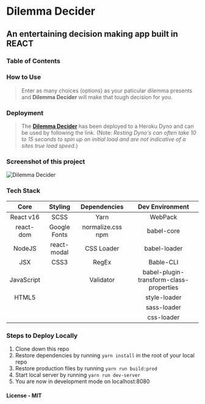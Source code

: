 # Dilemma Decider

## An entertaining decision making app built in REACT

### Table of Contents

### How to Use

>Enter as many choices (options) as your paticular dilemma presents and **Dilemma Decider** will make that tough decision for you.

### Deployment

>The **[Dilemma Decider](https://expense-XXXXager3.herokuapp.com/ "Dilemma Decider")** has been deployed to a Heroku Dyno and can be used by following the link. (Note: *Resting Dyno's can often take 10 to 15 seconds to spin up on initial load and are not indicative of a sites true load speed.*)

### Screenshot of this project

![Dilemma Decider](https://raw.github.com/captnwalker/expXXXXXager/master/screenshots/screenshot2.gif "Dilemma Decider")

### Tech Stack

| Core | Styling | Dependencies | Dev Environment
| :---: | :---: | :---: | :---: |
| React v16| SCSS |  Yarn | WebPack
| react-dom | Google Fonts |normalize.css npm | babel-core
| NodeJS | react-modal | CSS Loader | babel-loader
| JSX | CSS3 | RegEx  | Bable-CLI
| JavaScript | | Validator |  babel-plugin-transform-class-properties
| HTML5 |  |  | style-loader
|  |  | | sass-loader
|  |  |  | css-loader


### Steps to Deploy Locally

1. Clone down this repo
2. Restore dependencies by running `yarn install` in the root of your local repo
3. Restore production files by running `yarn run build:prod`
4. Start local server by running `yarn run dev-server`
5. You are now in development mode on localhost:8080

#### License - MIT